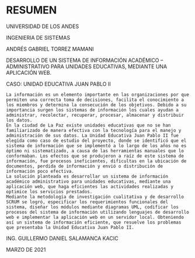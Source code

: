 # RESUMEN

UNIVERSIDAD DE LOS ANDES

INGENIERIA DE SISTEMAS

ANDRÉS GABRIEL TORREZ MAMANI

DESARROLLO DE UN SISTEMA DE INFORMACIÓN ACADÉMICO – ADMINISTRATIVO PARA UNIDADES EDUCATIVAS, MEDIANTE UNA APLICACIÓN WEB. 

CASO: UNIDAD EDUCATIVA JUAN PABLO II

```
La información es un elemento importante en las organizaciones por que permiten una correcta toma de decisiones, facilita el conocimiento a los miembros y determina la consecución de los objetivos. Debido a su importancia surgen los sistemas de información los cuales ayudan a administrar, recolectar, recuperar, procesar, almacenar y distribuir los datos.
En la ciudad de La Paz existe unidades educativas que no se han familiarizado de manera efectiva con la tecnología para el manejo y administración de sus datos. La Unidad Educativa Juan Pablo II fue elegida como caso de estudio del proyecto, donde se identificó que el sistema de información que se implementó a lo largo de los años no es óptimo ni sistematizado, a causa de las herramientas manuales que lo conformaban. Los efectos que se produjeron a raíz de este sistema de información, fue procesos ineficientes, dificultas en la ubicación de documentos, perdida de información y envió o distribución de información poco efectiva.
La solución planteada es desarrollar un sistema de información académico administrativo para unidades educativas, mediante una aplicación web, que haga eficientes las actividades realizadas y optimice los servicios prestados.
Mediante la metodología de investigación cualitativa y de desarrollo SCRUM se logró, especificar los requerimientos funcionales del sistema, diseñar los módulos mediante diagramas UML, codificar los procesos del sistema de información utilizando lenguajes de desarrollo web e implementar la aplicación web en un servidor local. Obteniendo así un sistema de información eficiente, que resuelve los problemas que presentaba la Unidad Educativa Juan Pablo II.
```

ING. GUILLERMO DANIEL SALAMANCA KACIC

MARZO DE 2021
